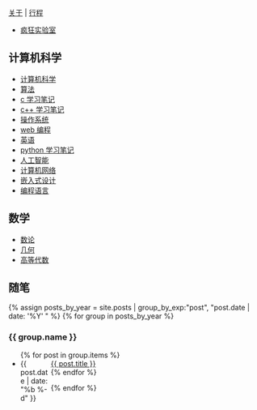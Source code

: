 [关于](/about) | [行程](/schedule)

- [疯狂实验室](/lab)

## 计算机科学

- [计算机科学](/computer)
- [算法](/algorithm-learning)
- [c 学习笔记](/c-learning)
- [c++ 学习笔记](/cpp-learning)
- [操作系统](/operating-system)
- [web 编程](/web-program)
- [英语](/english) 
- [python 学习笔记](/python-learning)
- [人工智能](/ai)
- [计算机网络](/computer-network)
- [嵌入式设计](/embedded-design)
- [编程语言](/programming-language)

## 数学

- [数论](/theory-of-numbers)
- [几何](/geometry)
- [高等代数](/algebra)

## 随笔

{% assign posts_by_year = site.posts | group_by_exp:"post", "post.date | date: '%Y' " %}
{% for group in posts_by_year %}

<h3>{{ group.name }}</h3>
<ul>
    {% for post in group.items %}
    <li><div style="width:60px;float:left;">{{ post.date | date: "%b %-d" }}</div> <a href="{{ site.baseurl }}{{ post.url }}">{{ post.title }}</a></li>
    {% endfor %}
</ul>
{% endfor %}
